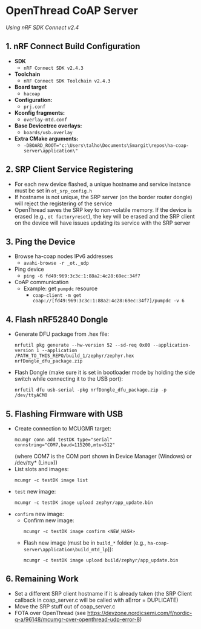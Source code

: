 # OpenThread CoAP Server

*Using nRF SDK Connect v2.4*

## 1. nRF Connect Build Configuration
- **SDK**
  * `nRF Connect SDK v2.4.3`
- **Toolchain**
  * `nRF Connect SDK Toolchain v2.4.3`
- **Board target**
  * `hacoap`
- **Configuration:**
  * `prj.conf`
- **Kconfig fragments:**
  * `overlay-mtd.conf`
- **Base Devicetree overlays:**
  * `boards/usb.overlay`
- **Extra CMake arguments:**
  * `-DBOARD_ROOT="c:\Users\talho\Documents\Smargit\repos\ha-coap-server\application\"`

## 2. SRP Client Service Registering

- For each new device flashed, a unique hostname and service instance must be set in `ot_srp_config.h`
- If hostname is not unique, the SRP server (on the border router dongle) will reject the registering of the service
- OpenThread saves the SRP key to non-volatile memory. If the device is erased (e.g., `ot factoryreset`), the key will be erased and the SRP client on the device will have issues updating its service with the SRP server

## 3. Ping the Device

- Browse ha-coap nodes IPv6 addresses
  * `avahi-browse -r _ot._udp`
- Ping device
  * `ping -6 fd49:969:3c3c:1:88a2:4c28:69ec:34f7`
- CoAP communication
  * Example: get `pumpdc` resource   
    * `coap-client -m get coap://[fd49:969:3c3c:1:88a2:4c28:69ec:34f7]/pumpdc -v 6`

## 4. Flash nRF52840 Dongle

- Generate DFU package from .hex file:
  ```
  nrfutil pkg generate --hw-version 52 --sd-req 0x00 --application-version 1 --application /PATH_TO_THIS_REPO/build_1/zephyr/zephyr.hex nrfDongle_dfu_package.zip
  ```
- Flash Dongle (make sure it is set in bootloader mode by holding the side switch while connecting it to the USB port):
  ```
  nrfutil dfu usb-serial -pkg nrfDongle_dfu_package.zip -p /dev/ttyACM0
  ```

## 5. Flashing Firmware with USB

- Create connection to MCUGMR target:
  ```
  mcumgr conn add testDK type="serial" connstring="COM7,baud=115200,mtu=512"
  ```
  (where COM7 is the COM port shown in Device Manager (Windows) or /dev/tty* (Linux))
- List slots and images:
  ```
  mcumgr -c testDK image list
  ```
- `test` new image:
  ```
  mcumgr -c testDK image upload zephyr/app_update.bin
  ```
- `confirm` new image:
  - Confirm new image:
    ```
    mcumgr -c testDK image confirm <NEW_HASH>
    ```
  - Flash new image (must be in `build_*` folder (e.g., `ha-coap-server\application\build_mtd_lp`)):
    ```
    mcumgr -c testDK image upload build/zephyr/app_update.bin
    ```

## 6. Remaining Work

- Set a different SRP client hostname if it is already taken (the SRP Client callback in coap_server.c will be called with aError = DUPLICATE)
- Move the SRP stuff out of coap_server.c
- FOTA over OpenThread (see https://devzone.nordicsemi.com/f/nordic-q-a/96148/mcumgr-over-openthread-udp-error-8)
